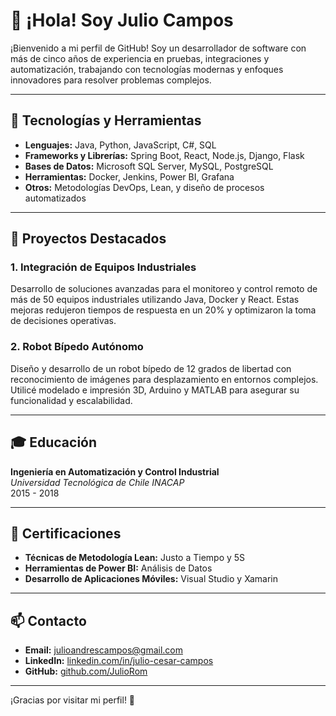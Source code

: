 # 👋 ¡Hola! Soy Julio Campos

¡Bienvenido a mi perfil de GitHub! Soy un desarrollador de software con más de cinco años de experiencia en pruebas, integraciones y automatización, trabajando con tecnologías modernas y enfoques innovadores para resolver problemas complejos.

---

## 🔧 Tecnologías y Herramientas

- **Lenguajes:** Java, Python, JavaScript, C#, SQL
- **Frameworks y Librerías:** Spring Boot, React, Node.js, Django, Flask
- **Bases de Datos:** Microsoft SQL Server, MySQL, PostgreSQL
- **Herramientas:** Docker, Jenkins, Power BI, Grafana
- **Otros:** Metodologías DevOps, Lean, y diseño de procesos automatizados

---

## 🌟 Proyectos Destacados

### **1. Integración de Equipos Industriales**
Desarrollo de soluciones avanzadas para el monitoreo y control remoto de más de 50 equipos industriales utilizando Java, Docker y React. Estas mejoras redujeron tiempos de respuesta en un 20% y optimizaron la toma de decisiones operativas.

### **2. Robot Bípedo Autónomo**
Diseño y desarrollo de un robot bípedo de 12 grados de libertad con reconocimiento de imágenes para desplazamiento en entornos complejos. Utilicé modelado e impresión 3D, Arduino y MATLAB para asegurar su funcionalidad y escalabilidad.

---

## 🎓 Educación

**Ingeniería en Automatización y Control Industrial**  
*Universidad Tecnológica de Chile INACAP*  
2015 - 2018

---

## 📜 Certificaciones

- **Técnicas de Metodología Lean:** Justo a Tiempo y 5S  
- **Herramientas de Power BI:** Análisis de Datos  
- **Desarrollo de Aplicaciones Móviles:** Visual Studio y Xamarin  

---

## 📫 Contacto

- **Email:** [julioandrescampos@gmail.com](mailto:julioandrescampos@gmail.com)
- **LinkedIn:** [linkedin.com/in/julio-cesar-campos](https://linkedin.com/in/julio-cesar-campos)
- **GitHub:** [github.com/JulioRom](https://github.com/JulioRom)

---

¡Gracias por visitar mi perfil! 🚀
